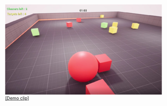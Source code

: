 ![Прев'ю зображення](https://github.com/YuliaMenshykh/ColorItRed/blob/main/Demo.jpg)
[[Demo clip]](https://youtu.be/kkWX9IiYgaI)


